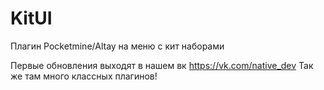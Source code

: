 # KitUI
Плагин Pocketmine/Altay на меню с кит наборами

Первые обновления выходят в нашем вк https://vk.com/native_dev Так же там много классных плагинов!
